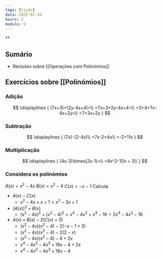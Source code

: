 ```yaml
---
tags: [lição]
data: 2025-02-18
hours: 2
modulo: 5
---
```


**
## Sumário
- Revisões sobre [[Operações com Polinómios]]

## Exercícios sobre [[Polinómios]]

### Adição

$$
\displaylines {
(7x+3)+(2y-4x+4)=\\
=7x+3+2y-4x+4=\\
=3+4+7x-4x+2y=\\
=7+3x+2y
}
$$

### Subtração
$$
\displaylines {
(7x)-(2-4x)\\
=7x-2+4x\\
=-2+11x
}
$$
### Multiplicação
$$
\displaylines {
(4x-3)\times(2x-1)=\\
=8x^2-10x + 3\\
}
$$

### Considera os polinómios

$A(x)=x^2-4x$
$B(x)=x^2-4$
$C(x)=-x-1$
Calcula
- $A(x)-C(x)$
	- $x^2 - 4x + x + 1 = x^2-3x+1$
- $(A(x))^2+B(x)$
	- $(x^2-4x)^2 + (x^2-4)^2 = x^4 - 4x^2 + x^4-16 = 2x^4-4x^2-16$
- $A(x) \times B(x)-2(C(x)+3)$
	- $(x^2-4x)(x^2-4)-2(-x-1+3)$
	- $(x^2-4x)(x^2-4)-2(2-x)$
	- $(x^2-4x)(x^2-4) -4 + 2x$
	- $x^4 - 4x^2 - 4x^3 + 16x - 4 + 2x$
	- $x^4 - 4x^2 - 4x^3 + 18x - 4$

